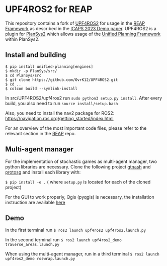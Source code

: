 # UPF4ROS2 for REAP

This repository contains a fork of [UPF4ROS2](https://github.com/PlanSys2/UPF4ROS2) for usage in the [REAP Framework](https://github.com/UniBwM-IFS-AILab/REAP) as described in the [ICAPS 2023 Demo paper](https://icaps23.icaps-conference.org/program/demos/#3216). UPF4ROS2 is a plugin for [PlanSys2](https://plansys2.github.io/) which allows usage of the [Unified Planning Framework](https://github.com/aiplan4eu/unified-planning) within PlanSys2.

## Install and building

```
$ pip install unified-planning[engines]
$ mkdir -p PlanSys/src/
$ cd PlanSys/src
$ git clone https://github.com/OvrK12/UPF4ROS2.git
$ cd ..
$ colcon build --symlink-install
```

In src/UPF4ROS2/upf4ros2 run `sudo python3 setup.py install`. After every build, you also need to run `source install/setup.bash`

Also, you need to install the nav2 package for ROS2: https://navigation.ros.org/getting_started/index.html

For an overview of the most important code files, please refer to the relevant section in the [REAP](https://github.com/UniBwM-IFS-AILab/REAP/tree/main#important-configuration-and-codefiles) repo.

## Multi-agent manager

For the implementation of stochastic games as multi-agent manager, two python libraries are necessary. 
Clone the following project [gtnash](https://forgemia.inra.fr/game-theory-tools-group/gtnash) and [protosg](https://forgemia.inra.fr/pauljourdan22/protoSG) and install each library with:

`$ pip install -e .` ( where `setup.py` is located for each of the cloned project)

For the GUI to work properly, Qgis (pyqgis) is necessary, the installation instruction are available [here](https://www.qgis.org/en/site/forusers/alldownloads.html#linux)

## Demo
In the first terminal run
`$ ros2 launch upf4ros2 upf4ros2.launch.py`

In the second terminal run
`$ ros2 launch upf4ros2_demo traverse_areas.launch.py`

When using the multi-agent manager, run in a third terminal
`$ ros2 launch upf4ros2_demo roswrap.launch.py`
